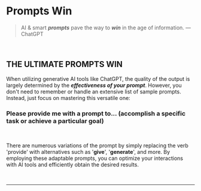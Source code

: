 # Prompts Win


> AI & smart ***prompts*** pave the way to ***win*** in the age of information. 
> — ChatGPT   

&nbsp;
&nbsp;
&nbsp;

## THE ULTIMATE PROMPTS WIN

When utilizing generative AI tools like ChatGPT, the quality of the output is largely determined by the ***effectiveness of your prompt***. However, you don't need to remember or handle an extensive list of sample prompts. Instead, just focus on mastering this versatile one:


### **Please provide me with a prompt to... (accomplish a specific task or achieve a particular goal)**

&nbsp;


There are numerous variations of the prompt by simply replacing the verb 'provide' with alternatives such as '**give**', '**generate**', and more. By employing these adaptable prompts, you can optimize your interactions with AI tools and efficiently obtain the desired results.   


&nbsp;

---
&nbsp;
&nbsp;

